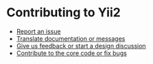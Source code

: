Contributing to Yii2
====================

- [Report an issue](docs/internals/report-an-issue.md)
- [Translate documentation or messages](docs/internals/translation-workflow.md)
- [Give us feedback or start a design discussion](http://www.yiiframework.com/forum/index.php/forum/42-design-discussions-for-yii-20/)
- [Contribute to the core code or fix bugs](docs/internals/git-workflow.md)
